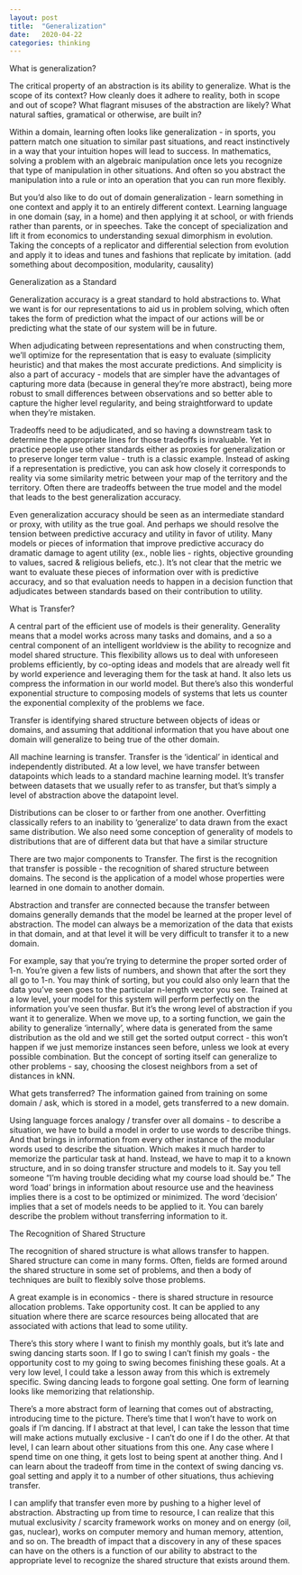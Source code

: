 ```yaml
---
layout: post
title:  "Generalization"
date:   2020-04-22
categories: thinking
---
```



What is generalization?

The critical property of an abstraction is its ability to generalize. What is the scope of its context? How cleanly does it adhere to reality, both in scope and out of scope? What flagrant misuses of the abstraction are likely? What natural safties, gramatical or otherwise, are built in?

Within a domain, learning often looks like generalization - in sports, you pattern match one situation to similar past situations, and react instinctively in a way that your intuition hopes will lead to success. In mathematics, solving a problem with an algebraic manipulation once lets you recognize that type of manipulation in other situations. And often so you abstract the manipulation into a rule or into an operation that you can run more flexibly.

But you’d also like to do out of domain generalization - learn something in one context and apply it to an entirely different context. Learning language in one domain (say, in a home) and then applying it at school, or with friends rather than parents, or in speeches. Take the concept of specialization and lift it from economics to understanding sexual dimorphism in evolution. Taking the concepts of a replicator and differential selection from evolution and apply it to ideas and tunes and fashions that replicate by imitation. (add something about decomposition, modularity, causality)

Generalization as a Standard

Generalization accuracy is a great standard to hold abstractions to. What we want is for our representations to aid us in problem solving, which often takes the form of prediction what the impact of our actions will be or predicting what the state of our system will be in future.

When adjudicating between representations and when constructing them, we’ll optimize for the representation that is easy to evaluate (simplicity heuristic) and that makes the most accurate predictions. And simplicity is also a part of accuracy - models that are simpler have the advantages of capturing more data (because in general they’re more abstract), being more robust to small differences between observations and so better able to capture the higher level regularity, and being straightforward to update when they’re mistaken.

Tradeoffs need to be adjudicated, and so having a downstream task to determine the appropriate lines for those tradeoffs is invaluable. Yet in practice people use other standards either as proxies for generalization or to preserve longer term value - truth is a classic example. Instead of asking if a representation is predictive, you can ask how closely it corresponds to reality via some similarity metric between your map of the territory and the territory. Often there are tradeoffs between the true model and the model that leads to the best generalization accuracy. 

Even generalization accuracy should be seen as an intermediate standard or proxy, with utility as the true goal. And perhaps we should resolve the tension between predictive accuracy and utility in favor of utility. Many models or pieces of information that improve predictive accuracy do dramatic damage to agent utility (ex., noble lies - rights, objective grounding to values, sacred & religious beliefs, etc.). It’s not clear that the metric we want to evaluate these pieces of information over with is predictive accuracy, and so that evaluation needs to happen in a decision function that adjudicates between standards based on their contribution to utility.

What is Transfer?

A central part of the efficient use of models is their generality. Generality means that a model works across many tasks and domains, and a so a central component of an intelligent worldview is the ability to recognize and model shared structure. This flexibility allows us to deal with unforeseen problems efficiently, by co-opting ideas and models that are already well fit by world experience and leveraging them for the task at hand. It also lets us compress the information in our world model. But there’s also this wonderful exponential structure to composing models of systems that lets us counter the exponential complexity of the problems we face. 

Transfer is identifying shared structure between objects of ideas or domains, and assuming that additional information that you have about one domain will generalize to being true of the other domain.

All machine learning is transfer. Transfer is the ‘identical’ in identical and independently distributed. At a low level, we have transfer between datapoints which leads to a standard machine learning model. It’s transfer between datasets that we usually refer to as transfer, but that’s simply a level of abstraction above the datapoint level.

Distributions can be closer to or farther from one another. Overfitting classically refers to an inability to ‘generalize’ to data drawn from the exact same distribution. We also need some conception of generality of models to distributions that are of different data but that have a similar structure

There are two major components to Transfer. The first is the recognition that transfer is possible - the recognition of shared structure between domains. The second is the application of a model whose properties were learned in one domain to another domain. 

Abstraction and transfer are connected because the transfer between domains generally demands that the model be learned at the proper level of abstraction. The model can always be a memorization of the data that exists in that domain, and at that level it will be very difficult to transfer it to a new domain. 

For example, say that you’re trying to determine the proper sorted order of 1-n. You’re given a few lists of numbers, and shown that after the sort they all go to 1-n. You may think of sorting, but you could also only learn that the data you’ve seen goes to the particular n-length vector you see. Trained at a low level, your model for this system will perform perfectly on the information you’ve seen thusfar. But it’s the wrong level of abstraction if you want it to generalize. When we move up, to a sorting function, we gain the ability to generalize ‘internally’, where data is generated from the same distribution as the old and we still get the sorted output correct - this won’t happen if we just memorize instances seen before, unless we look at every possible combination. But the concept of sorting itself can generalize to other problems - say, choosing the closest neighbors from a set of distances in kNN. 

What gets transferred? The information gained from training on some domain / ask, which is stored in a model, gets transferred to a new domain.

Using language forces analogy / transfer over all domains - to describe a situation, we have to build a model in order to use words to describe things. And that brings in information from every other instance of the modular words used to describe the situation. Which makes it much harder to memorize the particular task at hand. Instead, we have to map it to a known structure, and in so doing transfer structure and models to it. Say you tell someone “I’m having trouble deciding what my course load should be.” The word ‘load’ brings in information about resource use and the heaviness implies there is a cost to be optimized or minimized. The word ‘decision’ implies that a set of models needs to be applied to it. You can barely describe the problem without transferring information to it.

The Recognition of Shared Structure

The recognition of shared structure is what allows transfer to happen. Shared structure can come in many forms. Often, fields are formed around the shared structure in some set of problems, and then a body of techniques are built to flexibly solve those problems. 

A great example is in economics - there is shared structure in resource allocation problems. Take opportunity cost. It can be applied to any situation where there are scarce resources being allocated that are associated with actions that lead to some utility. 

There’s this story where I want to finish my monthly goals, but it’s late and swing dancing starts soon. If I go to swing I can’t finish my goals - the opportunity cost to my going to swing becomes finishing these goals. At a very low level, I could take a lesson away from this which is extremely specific. Swing dancing leads to forgone goal setting. One form of learning looks like memorizing that relationship.

There’s a more abstract form of learning that comes out of abstracting, introducing time to the picture. There’s time that I won’t have to work on goals if I’m dancing. If I abstract at that level, I can take the lesson that time will make actions mutually exclusive - I can’t do one if I do the other. At that level, I can learn about other situations from this one. Any case where I spend time on one thing, it gets lost to being spent at another thing. And I can learn about the tradeoff from time in the context of swing dancing vs. goal setting and apply it to a number of other situations, thus achieving transfer.

I can amplify that transfer even more by pushing to a higher level of abstraction. Abstracting up from time to resource, I can realize that this mutual exclusivity / scarcity framework works on money and on energy (oil, gas, nuclear), works on computer memory and human memory, attention, and so on. The breadth of impact that a discovery in any of these spaces can have on the others is a function of our ability to abstract to the appropriate level to recognize the shared structure that exists around them.
